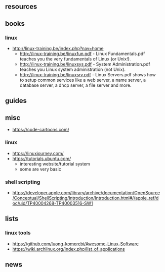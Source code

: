 ## resources

## books
### linux
- http://linux-training.be/index.php?nav=home
    - http://linux-training.be/linuxfun.pdf - Linux Fundamentals.pdf teaches you the very fundamentals of Linux (or Unix!).
    - http://linux-training.be/linuxsys.pdf - System Administration.pdf teaches you Linux system administration (not Unix).
    - http://linux-training.be/linuxsrv.pdf - Linux Servers.pdf shows how to setup common services like a web server, a name server, a database server, a dhcp server, a file server and more.
    

## guides

## misc
- https://code-cartoons.com/ 

### linux
- https://linuxjourney.com/
- https://tutorials.ubuntu.com/
    - interesting website/tutorial system
    - some are very basic

### shell scripting
- https://developer.apple.com/library/archive/documentation/OpenSource/Conceptual/ShellScripting/Introduction/Introduction.html#//apple_ref/doc/uid/TP40004268-TP40003516-SW1


## lists
### linux tools
- https://github.com/luong-komorebi/Awesome-Linux-Software
- https://wiki.archlinux.org/index.php/list_of_applications

## news
